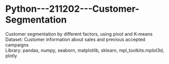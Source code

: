 # Python---211202---Customer-Segmentation

Customer segmentation by different factors, using pivot and K-means  
Dataset: Customer information about sales and previous accepted campaigns  
Library: pandas, numpy, seaborn, matplotlib, sklearn, mpl_toolkits.mplot3d, plotly  
